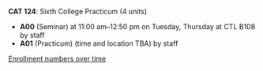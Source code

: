 **CAT 124**: Sixth College Practicum (4 units)

- **A00** (Seminar) at 11:00 am–12:50 pm on Tuesday, Thursday at CTL B108 by staff
- **A01** (Practicum) (time and location TBA) by staff

[Enrollment numbers over time](./CAT124.tsv)
